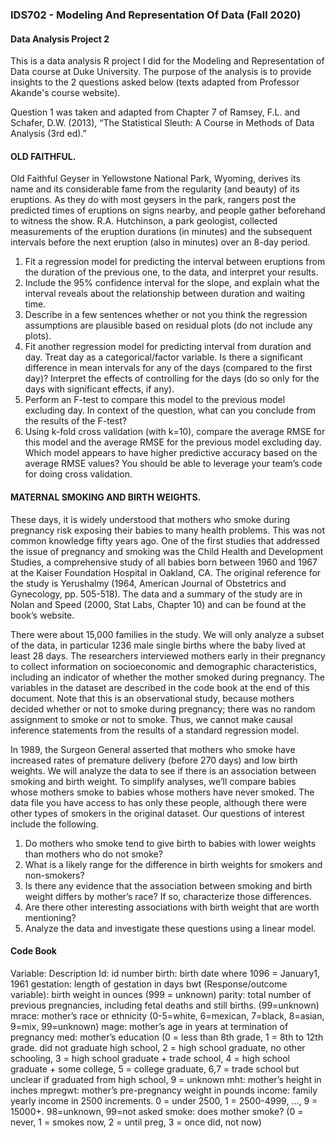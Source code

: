 ### IDS702 - Modeling And Representation Of Data (Fall 2020)
#### Data Analysis Project 2

This is a data analysis R project I did for the Modeling and Representation of Data course at Duke University. 
The purpose of the analysis is to provide insights to the 2 questions asked below (texts adapted from Professor Akande's course website). 

Question 1 was taken and adapted from Chapter 7 of Ramsey, F.L. and Schafer, D.W. (2013), “The Statistical Sleuth: A Course in Methods of Data Analysis (3rd ed).”

#### OLD FAITHFUL. 
Old Faithful Geyser in Yellowstone National Park, Wyoming, derives its name and its considerable fame from the regularity (and beauty) of its eruptions. As they do with most geysers in the park, rangers post the predicted times of eruptions on signs nearby, and people gather beforehand to witness the show. R.A. Hutchinson, a park geologist, collected measurements of the eruption durations (in minutes) and the subsequent intervals before the next eruption (also in minutes) over an 8-day period.

1. Fit a regression model for predicting the interval between eruptions from the duration of the previous one, to the data, and interpret your results.
2. Include the 95% confidence interval for the slope, and explain what the interval reveals about the relationship between duration and waiting time.
3. Describe in a few sentences whether or not you think the regression assumptions are plausible based on residual plots (do not include any plots).
4. Fit another regression model for predicting interval from duration and day. Treat day as a categorical/factor variable. Is there a significant difference in mean intervals for any of the days (compared to the first day)? Interpret the effects of controlling for the days (do so only for the days with significant effects, if any).
5. Perform an F-test to compare this model to the previous model excluding day. In context of the question, what can you conclude from the results of the F-test?
6. Using k-fold cross validation (with k=10), compare the average RMSE for this model and the average RMSE for the previous model excluding day. Which model appears to have higher predictive accuracy based on the average RMSE values?
You should be able to leverage your team’s code for doing cross validation.

#### MATERNAL SMOKING AND BIRTH WEIGHTS. 
These days, it is widely understood that mothers who smoke during pregnancy risk exposing their babies to many health problems. This was not common knowledge fifty years ago. One of the first studies that addressed the issue of pregnancy and smoking was the Child Health and Development Studies, a comprehensive study of all babies born between 1960 and 1967 at the Kaiser Foundation Hospital in Oakland, CA. The original reference for the study is Yerushalmy (1964, American Journal of Obstetrics and Gynecology, pp. 505-518). The data and a summary of the study are in Nolan and Speed (2000, Stat Labs, Chapter 10) and can be found at the book’s website.

There were about 15,000 families in the study. We will only analyze a subset of the data, in particular 1236 male single births where the baby lived at least 28 days. The researchers interviewed mothers early in their pregnancy to collect information on socioeconomic and demographic characteristics, including an indicator of whether the mother smoked during pregnancy. The variables in the dataset are described in the code book at the end of this document.
Note that this is an observational study, because mothers decided whether or not to smoke during pregnancy; there was no random assignment to smoke or not to smoke. Thus, we cannot make causal inference statements from the results of a standard regression model.

In 1989, the Surgeon General asserted that mothers who smoke have increased rates of premature delivery (before 270 days) and low birth weights. We will analyze the data to see if there is an association between smoking and birth weight. To simplify analyses, we’ll compare babies whose mothers smoke to babies whose mothers have never smoked. The data file you have access to has only these people, although there were other types of smokers in the original dataset.
Our questions of interest include the following.

1. Do mothers who smoke tend to give birth to babies with lower weights than mothers who do not smoke?
2. What is a likely range for the difference in birth weights for smokers and non-smokers?
3. Is there any evidence that the association between smoking and birth weight differs by mother’s race? If so, characterize those differences.
4. Are there other interesting associations with birth weight that are worth mentioning?
5. Analyze the data and investigate these questions using a linear model. 

#### Code Book

Variable:	Description
Id:	id number
birth:	birth date where 1096 = January1, 1961
gestation:	length of gestation in days
bwt (Response/outcome variable):	birth weight in ounces (999 = unknown)
parity:	total number of previous pregnancies, including fetal deaths and still births. (99=unknown)
mrace:	mother’s race or ethnicity (0-5=white, 6=mexican, 7=black, 8=asian, 9=mix, 99=unknown)
mage:	mother’s age in years at termination of pregnancy
med:	mother’s education (0 = less than 8th grade, 1 = 8th to 12th grade. did not graduate high school, 2 = high school graduate, no other schooling, 3 = high school graduate + trade school, 4 = high school graduate + some college, 5 = college graduate, 6,7 = trade school but unclear if graduated from high school, 9 = unknown
mht:	mother’s height in inches
mpregwt:	mother’s pre-pregnancy weight in pounds
income:	family yearly income in 2500 increments. 0 = under 2500, 1 = 2500-4999, …, 9 = 15000+. 98=unknown, 99=not asked
smoke:	does mother smoke? (0 = never, 1 = smokes now, 2 = until preg, 3 = once did, not now)
